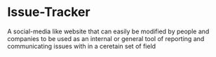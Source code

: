 # Issue-Tracker
A social-media like website that can easily be modified by people and companies to be used as an internal or general tool of reporting and communicating issues with in a ceretain set of field
